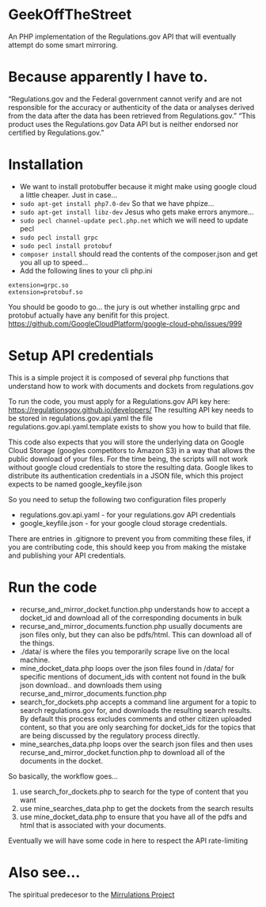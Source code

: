 # GeekOffTheStreet
An PHP implementation of the Regulations.gov API that will eventually attempt do some smart mirroring.


Because apparently I have to.
===============================

“Regulations.gov and the Federal government cannot verify and are not responsible for the accuracy or authenticity of the data or analyses derived from the data after the data has been retrieved from Regulations.gov.” 
“This product uses the Regulations.gov Data API but is neither endorsed nor certified by Regulations.gov.”


Installation
================

* We want to install protobuffer because it might make using google cloud a little cheaper. Just in case...
* `sudo apt-get install php7.0-dev` So that we have phpize...
* `sudo apt-get install libz-dev` Jesus who gets make errors anymore...
* `sudo pecl channel-update pecl.php.net` which we will need to update pecl
* `sudo pecl install grpc`
* `sudo pecl install protobuf` 
* `composer install` should read the contents of the composer.json and get you all up to speed...
* Add the following lines to your cli php.ini
```
extension=grpc.so
extension=protobuf.so
```

You should be goodo to go... the jury is out whether installing grpc and protobuf actually have any benifit for this project.
https://github.com/GoogleCloudPlatform/google-cloud-php/issues/999

Setup API credentials
=============
This is a simple project it is composed of several php functions that understand how to work with documents and dockets from regulations.gov

To run the code, you must apply for a Regulations.gov API key here: https://regulationsgov.github.io/developers/
The resulting API key needs to be stored in regulations.gov.api.yaml the file regulations.gov.api.yaml.template exists to show you how to build that file. 

This code also expects that you will store the underlying data on Google Cloud Storage (googles competitors to Amazon S3) in a way that allows the public download 
of your files. For the time being, the scripts will not work without google cloud credentials to store the resulting data. 
Google likes to distribute its authentication credentials in a JSON file, which this project expects to be named google_keyfile.json

So you need to setup the following two configuration files properly

* regulations.gov.api.yaml - for your regulations.gov API credentials
* google_keyfile.json - for your google cloud storage credentials. 

There are entries in .gitignore to prevent you from commiting these files, if you are contributing code, this should keep you from 
making the mistake and publishing your API credentials. 


Run the code
================


* recurse_and_mirror_docket.function.php understands how to accept a docket_id and download all of the corresponding documents in bulk
* recurse_and_mirror_documents.function.php usually documents are json files only, but they can also be pdfs/html. This can download all of the things.
* ./data/ is where the files you temporarily scrape live on the local machine. 
*  mine_docket_data.php loops over the json files found in /data/ for specific mentions of document_ids with content not found in the bulk json download.. and downloads them using recurse_and_mirror_documents.function.php
* search_for_dockets.php accepts a command line argument for a topic to search regulations.gov for, and downloads the resulting search results. By default this process excludes comments and other citizen uploaded content, so that you are only searching for docket_ids for the topics that are being discussed by the regulatory process directly. 
* mine_searches_data.php loops over the search json files and then uses recurse_and_mirror_docket.function.php to download all of the documents in the docket. 

So basically, the workflow goes... 
1. use search_for_dockets.php to search for the type of content that you want
2. use mine_searches_data.php to get the dockets from the search results
3. use mine_docket_data.php to ensure that you have all of the pdfs and html that is associated with your documents.

Eventually we will have some code in here to respect the API rate-limiting

Also see...
=============

The spiritual predecesor to the [Mirrulations Project](https://github.com/MoravianCollege/mirrulations)


